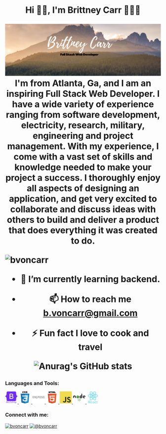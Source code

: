 <h1 align="center">Hi 👋🏾, I'm Brittney Carr 👩🏽‍🦱


![](banner.png)
I'm from Atlanta, Ga, and I am an inspiring Full Stack Web Developer. I have a wide variety of experience ranging from software development, electricity, research, military, engineering and project management. With my experience, I come with a vast set of skills and knowledge needed to make your project a success. I thoroughly enjoy all aspects of designing an application, and get very excited to collaborate and discuss ideas with others to build and deliver a product that does everything it was created to do.

<p align="left"> <img src="https://komarev.com/ghpvc/?username=bvoncarr&label=Profile%20views&color=0e75b6&style=flat" alt="bvoncarr" /> </p>

- 🌱 I’m currently learning **backend.**

- 📫 How to reach me **b.voncarr@gmail.com**

- ⚡ Fun fact **I love to cook and travel**


![Anurag's GitHub stats](https://github-readme-stats.vercel.app/api?username=bvoncarr&show_icons=true)

<h3 align="left">Languages and Tools:</h3>
<p align="left"> <a href="https://getbootstrap.com" target="_blank"> <img src="https://raw.githubusercontent.com/devicons/devicon/master/icons/bootstrap/bootstrap-plain-wordmark.svg" alt="bootstrap" width="40" height="40"/> </a> <a href="https://www.w3schools.com/css/" target="_blank"> <img src="https://raw.githubusercontent.com/devicons/devicon/master/icons/css3/css3-original-wordmark.svg" alt="css3" width="40" height="40"/> </a> <a href="https://expressjs.com" target="_blank"> <img src="https://raw.githubusercontent.com/devicons/devicon/master/icons/express/express-original-wordmark.svg" alt="express" width="40" height="40"/> </a> <a href="https://www.w3.org/html/" target="_blank"> <img src="https://raw.githubusercontent.com/devicons/devicon/master/icons/html5/html5-original-wordmark.svg" alt="html5" width="40" height="40"/> </a> <a href="https://developer.mozilla.org/en-US/docs/Web/JavaScript" target="_blank"> <img src="https://raw.githubusercontent.com/devicons/devicon/master/icons/javascript/javascript-original.svg" alt="javascript" width="40" height="40"/> </a> <a href="https://nodejs.org" target="_blank"> <img src="https://raw.githubusercontent.com/devicons/devicon/master/icons/nodejs/nodejs-original-wordmark.svg" alt="nodejs" width="40" height="40"/> </a> <a href="https://reactjs.org/" target="_blank"> <img src="https://raw.githubusercontent.com/devicons/devicon/master/icons/react/react-original-wordmark.svg" alt="react" width="40" height="40"/> </a> </p>


<h3 align="left">Connect with me:</h3>
<p align="left">
<a href="https://linkedin.com/in/bvoncarr" target="blank"><img align="center" src="https://cdn.jsdelivr.net/npm/simple-icons@3.0.1/icons/linkedin.svg" alt="bvoncarr" height="30" width="40" /></a>
<a href="https://medium.com/@bvoncarr" target="blank"><img align="center" src="https://cdn.jsdelivr.net/npm/simple-icons@3.0.1/icons/medium.svg" alt="@bvoncarr" height="30" width="40" /></a>
</p>
